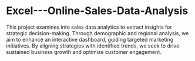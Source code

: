 # Excel---Online-Sales-Data-Analysis
This project examines into sales data analytics to extract insights for strategic decision-making. Through demographic and regional analysis, we aim to enhance an interactive dashboard, guiding targeted marketing initiatives. By aligning strategies with identified trends, we seek to drive sustained business growth and optimize customer engagement.

